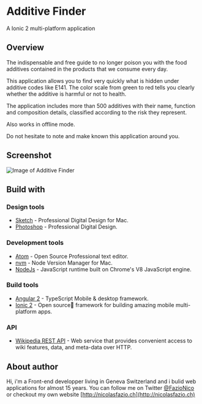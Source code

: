 
# Additive Finder
A Ionic 2 multi-platform application

## Overview
The indispensable and free guide to no longer poison you with the food additives contained in the products that we consume every day.

This application allows you to find very quickly what is hidden under additive codes like E141.
The color scale from green to red tells you clearly whether the additive is harmful or not to health.

The application includes more than 500 additives with their name, function and composition details, classified according to the risk they represent.

Also works in offline mode.

Do not hesitate to note and make known this application around you.

## Screenshot
![Image of Additive Finder](http://nicolasfazio.ch/wp/wp-content/uploads/2016/11/AdditiveFinder-mokup-app-web.png)

## Build with

### Design tools
* [Sketch](https://www.sketchapp.com) - Professional Digital Design for Mac.
* [Photoshop](http://www.adobe.com/ch_fr/products/photoshop.html) - Professional Digital Design.

### Development tools
* [Atom](https://www.sketchapp.com) - Open Source Professional text editor.
* [nvm](https://github.com/creationix/nvm) - Node Version Manager for Mac.
* [NodeJs](https://nodejs.org) - JavaScript runtime built on Chrome's V8 JavaScript engine.

### Build tools
* [Angular 2](https://angular.io/) - TypeScript Mobile & desktop framework.
* [Ionic 2](http://ionicframework.com/) - Open source framework for building amazing mobile multi-platform apps.

### API
* [Wikipedia REST API](https://www.mediawiki.org/wiki/API:Main_page/fr) -  Web service that provides convenient access to wiki features, data, and meta-data over HTTP.

## About author
Hi, i'm a Front-end developper living in Geneva Switzerland and i bulid web applications for almost 15 years.
You can follow me on Twitter [@FazioNico](https://twitter.com/FazioNico) or checkout my own website [http://nicolasfazio.ch](http://nicolasfazio.ch)
